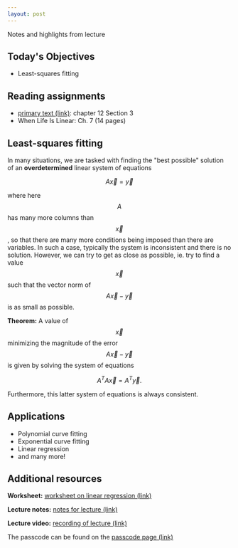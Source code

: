 ```yaml
---
layout: post
---
```


Notes and highlights from lecture

## Today's Objectives

* Least-squares fitting

## Reading assignments

* <a target="_parent" href="../../../extras/textbook.pdf">primary text (link)</a>: chapter 12 Section 3
* When Life Is Linear: Ch. 7 (14 pages)

## Least-squares fitting

In many situations, we are tasked with finding the "best possible" solution of an **overdetermined** linear system of equations

$$A\vec x = \vec y$$

where here $$A$$ has many more columns than $$\vec x$$, so that there are many more conditions being imposed than there are variables.
In such a case, typically the system is inconsistent and there is no solution.  However, we can try to get as close as possible, ie. try to find a value $$\vec x$$ such that the vector norm of $$A\vec x - \vec y$$ is as small as possible.

**Theorem:** A value of $$\vec x$$ minimizing the magnitude of the error $$A\vec x-\vec y$$ is given by solving the system of equations

$$A^TA\vec x = A^T\vec y.$$

Furthermore, this latter system of equations is always consistent.

## Applications

* Polynomial curve fitting
* Exponential curve fitting
* Linear regression
* and many more!

## Additional resources

**Worksheet:** <a target="_parent" href="https://wcasper.github.io/math107spring2021/worksheets/ws6">worksheet on linear regression (link)</a>

**Lecture notes:** <a target="_parent" href="https://wcasper.github.io/math107spring2021/extras/notes/2021-04-19-Note-09-47.pdf">notes for lecture (link)</a>

**Lecture video:** <a target="_parent" href="https://fullerton.zoom.us/rec/share/r5Z-GAn6Vg029CldFDm3cs9bj8x4xfVUwqK7S9-FKim-KI7ei7omCcbNNbA6iRM-.frKe9iYGkr86uEzH">recording of lecture (link)</a>

The passcode can be found on the <a target="_parent" href="https://csufullerton.instructure.com/courses/3127326/pages/video-lecture-keys">passcode page (link)</a>



